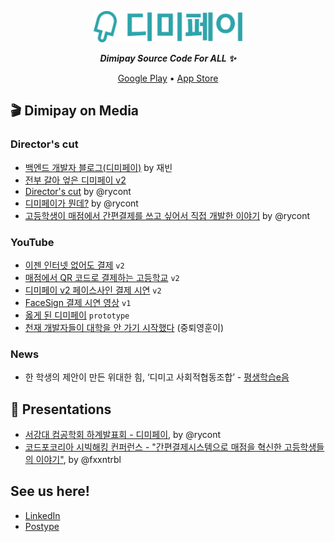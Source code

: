 <p align="center">
  <picture>
    <source media="(prefers-color-scheme: dark)" srcset="/profile/assets/logo-white.svg" height="50px">
    <img alt="dimipay logo" src="/profile/assets/logo-main-1.svg" height="50px">
  </picture>
  <p align="center"><b><i>Dimipay Source Code For ALL ✨</i></b></p>
  <div align="center">
    <a href="https://play.google.com/store/apps/details/%EB%94%94%EB%AF%B8%ED%8E%98%EC%9D%B4?id=com.develop.dimipay">Google Play</a>&#9;&#149;&#9;<a href="https://apps.apple.com/ph/app/%EB%94%94%EB%AF%B8%ED%8E%98%EC%9D%B4/id1642292289">App Store</a>
  </div>
</p>

## 🎬 Dimipay on Media

### Director's cut

- [백엔드 개발자 블로그(디미페이)](https://blog.javien.dev/category/%EB%94%94%EB%AF%B8%ED%8E%98%EC%9D%B4) by 재빈
- [전부 갈아 엎은 디미페이 v2](https://posty.pe/a1b77a)
- [Director's cut](https://github.com/orgs/dimipay/discussions/1) by @rycont
- [디미페이가 뭔데?](https://tilnote.io/pages/64947f56d15b21c6b91c9e09) by @rycont
- [고등학생이 매점에서 간편결제를 쓰고 싶어서 직접 개발한 이야기](https://news.hada.io/topic?id=10280) by @rycont

### YouTube

- [이젠 인터넷 없어도 결제](https://youtube.com/shorts/934jNRXSn_8) `v2` 
- [매점에서 QR 코드로 결제하는 고등학교](https://www.youtube.com/shorts/gUd2R12QW1Y) `v2`
- [디미페이 v2 페이스사인 결제 시연](https://www.youtube.com/shorts/FprMNDA_71Y) `v2`
- [FaceSign 결제 시연 영상](https://youtu.be/3OE62cBS8rs?si=20ldYyG2Fl0lnRoj) `v1`
- [옳게 된 디미페이](https://youtube.com/shorts/9cmtrsTB9UM?si=4-E8YrFJ8OSNYyIJ) `prototype`
- [천재 개발자들이 대학을 안 가기 시작했다](https://www.youtube.com/watch?v=zYBYLbolEgI) (중퇴영훈이)

### News

- 한 학생의 제안이 만든 위대한 힘, ‘디미고 사회적협동조합’ - [평생학습e음](https://e-eum.net/focus/?idx=13553300&bmode=view)

## 📜 Presentations

- [서강대 컴공학회 하계발표회 - 디미페이](https://github.com/dimipay/.github/tree/main/presentations/%EC%84%9C%EA%B0%95%EB%8C%80%20%EC%BB%B4%EA%B3%B5%ED%95%99%ED%9A%8C%20%ED%95%98%EA%B3%84%EB%B0%9C%ED%91%9C%ED%9A%8C%20-%20%EB%94%94%EB%AF%B8%ED%8E%98%EC%9D%B4), by @rycont
- [코드포코리아 시빅해킹 컨퍼런스 - "간편결제시스템으로 매점을 혁신한 고등학생들의 이야기"](https://github.com/dimipay/.github/blob/main/presentations/코포코%20시빅해킹%20컨퍼런스/간편결제시스템으로%20매점을%20혁신한%20고등학생들의%20이야기.pdf), by @fxxntrbl

## See us here!

- [LinkedIn](https://www.linkedin.com/company/dimipay)
- [Postype](https://www.postype.com/@dimipay)
